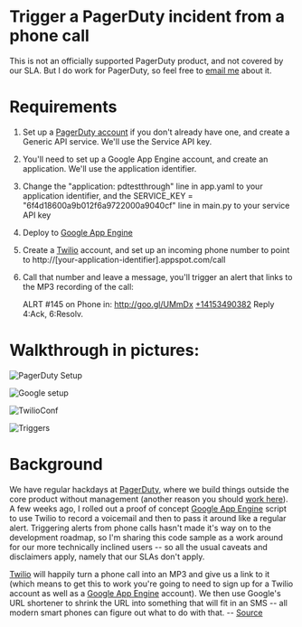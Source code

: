 # Trigger a PagerDuty incident from a phone call

This is not an officially supported PagerDuty product, and not covered by our SLA.  But I do work for PagerDuty, so feel free to [email me](mailto:dave@pagerduty.com) about it.

# Requirements

1. Set up a [PagerDuty account](http://www.pagerduty.com/pricing) if you don't already have one, and create a Generic API service.  We'll use the Service API key.
2. You'll need to set up a Google App Engine account, and create an application.  We'll use the application identifier.
3. Change the "application: pdtestthrough" line in app.yaml to your application identifier, and the SERVICE_KEY = "6f4d18600a9b012f6a9722000a9040cf" line in main.py to your service API key
4. Deploy to [Google App Engine](https://appengine.google.com)
5. Create a [Twilio](http://twilio.com) account, and set up an incoming phone number to point to http://[your-application-identifier].appspot.com/call
6. Call that number and leave a message, you'll trigger an alert that links to the MP3 recording of the call:

    ALRT #145 on Phone in: <a href="http://goo.gl/UMmDx">http://goo.gl/UMmDx</a> <a href="#">+14153490382</a> Reply 4:Ack, 6:Resolv.

# Walkthrough in pictures:

![PagerDuty Setup](https://raw.github.com/eurica/PagerDutyCallDesk/master/help/PagerDutyAPI.png)

![Google setup](https://raw.github.com/eurica/PagerDutyCallDesk/master/help/AppEngineApplication.png)

![TwilioConf](https://raw.github.com/eurica/PagerDutyCallDesk/master/help/TwilioConfig.png)

![Triggers](https://raw.github.com/eurica/PagerDutyCallDesk/master/help/incident.png)

# Background

We have regular hackdays at <a href="http://www.pagerduty.com">PagerDuty</a>, where we build things outside the core product without management (another reason you should <a href="//www.pagerduty.com/jobs">work here</a>).  A few weeks ago, I rolled out a proof of concept <a href="">Google App Engine</a> script to use Twilio to record a voicemail and then to pass it around like a regular alert.  Triggering alerts from phone calls hasn't made it's way on to the development roadmap, so I'm sharing this code sample as a work around for our more technically inclined users -- so all the usual caveats and disclaimers apply, namely that our SLAs don't apply.

<a href="http://twilio.com">Twilio</a> will happily turn a phone call into an MP3 and give us a link to it (which means to get this to work you're going to need to sign up for a Twilio account as well as a <a href="https://appengine.google.com">Google App Engine</a> account).  We then use Google's URL shortener to shrink the URL into something that will fit in an SMS -- all modern smart phones can figure out what to do with that. -- [Source](http://blog.pagerduty.com/index.php/2012/02/triggering-an-alert-from-a-phone-call-code-sample)
